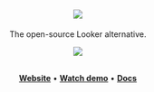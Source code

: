 <h1 align="center">
        <a target="_blank" href="https://www.lightdash.com"><img align="center" style="max-width:300px;" src="/static/screenshots/lightdash_logo_banner_dark.png"> </a>
</h1>

<p align="center">The open-source Looker alternative.</p>

<div align="center">
        <a target="_blank" href="https://www.loom.com/share/f3725e98ce4840bda3f719da647f58b0"><img align="center" style="max-width:300px;" src="/static/screenshots/lightdashpreview.gif"> </a>
</div>
<br>
<p align="center">
    <a href="http://www.lightdash.com"><b>Website</b></a> •
    <a href="https://www.loom.com/share/f3725e98ce4840bda3f719da647f58b0"><b>Watch demo</b></a> •
    <a href="http://docs.lightdash.com/"><b>Docs</b></a>
</p>
